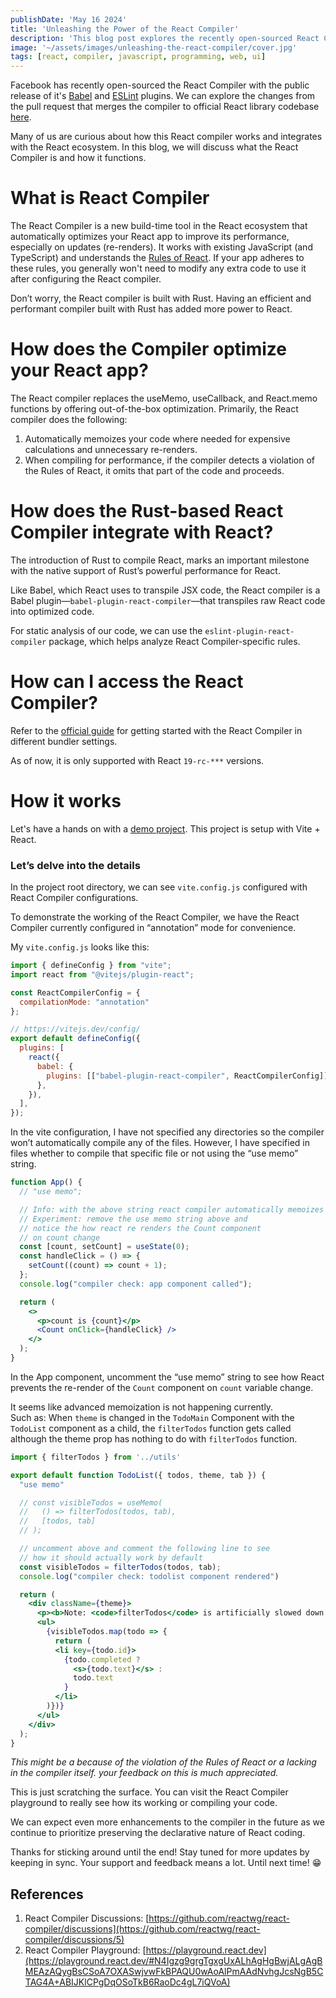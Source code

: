 ```yaml
---
publishDate: 'May 16 2024'
title: 'Unleashing the Power of the React Compiler'
description: 'This blog post explores the recently open-sourced React Compiler, discussing its functionality, optimization capabilities, and integration with the React ecosystem, and how to use it to enhance the performance of your React applications.'
image: '~/assets/images/unleashing-the-react-compiler/cover.jpg'
tags: [react, compiler, javascript, programming, web, ui]
---
```


Facebook has recently open-sourced the React Compiler with the public release of it's [Babel](https://www.npmjs.com/package/babel-plugin-react-compiler) and [ESLint](https://www.npmjs.com/package/eslint-plugin-react-compiler) plugins. We can explore the changes from the pull request that merges the compiler to official React library codebase [here](https://github.com/facebook/react/pull/29061).

Many of us are curious about how this React compiler works and integrates with the React ecosystem. In this blog, we will discuss what the React Compiler is and how it functions.

# What is React Compiler

The React Compiler is a new build-time tool in the React ecosystem that automatically optimizes your React app to improve its performance, especially on updates (re-renders). It works with existing JavaScript (and TypeScript) and understands the [Rules of React](https://react.dev/reference/rules). If your app adheres to these rules, you generally won't need to modify any extra code to use it after configuring the React compiler.

Don’t worry, the React compiler is built with Rust. Having an efficient and performant compiler built with Rust has added more power to React.

# How does the Compiler optimize your React app?

The React compiler replaces the useMemo, useCallback, and React.memo functions by offering out-of-the-box optimization. Primarily, the React compiler does the following:

1. Automatically memoizes your code where needed for expensive calculations and unnecessary re-renders.
2. When compiling for performance, if the compiler detects a violation of the Rules of React, it omits that part of the code and proceeds.

# How does the Rust-based React Compiler integrate with React?

The introduction of Rust to compile React, marks an important milestone with the native support of Rust’s powerful performance for React. 

Like Babel, which React uses to transpile JSX code, the React compiler is a Babel plugin—`babel-plugin-react-compiler`—that transpiles raw React code into optimized code.

For static analysis of our code, we can use the `eslint-plugin-react-compiler` package, which helps analyze React Compiler-specific rules.

# How can I access the React Compiler?

Refer to the [official guide](https://react.dev/learn/react-compiler#usage-with-babel) for getting started with the React Compiler in different bundler settings.

As of now, it is only supported with React `19-rc-***` versions.

# How it works

Let's have a hands on with a [demo project](https://github.com/subashcs/react-compiler-demo). This project is setup with Vite + React. 

### Let’s delve into the details

In the project root directory, we can see `vite.config.js` configured with React Compiler configurations.

To demonstrate the working of the React Compiler, we have the React Compiler currently configured in  “annotation” mode for convenience.

My `vite.config.js` looks like this:

```jsx
import { defineConfig } from "vite";
import react from "@vitejs/plugin-react";

const ReactCompilerConfig = {
  compilationMode: "annotation"
};

// https://vitejs.dev/config/
export default defineConfig({
  plugins: [
    react({
      babel: {
        plugins: [["babel-plugin-react-compiler", ReactCompilerConfig]],
      },
    }),
  ],
});
```

In the vite configuration, I have not specified any directories so the compiler won’t automatically compile any of the files. However, I have specified in files whether to compile that specific file or not using the “use memo” string.

```jsx
function App() {
  // "use memo";  

  // Info: with the above string react compiler automatically memoizes callbacks and data
  // Experiment: remove the use memo string above and 
  // notice the how react re renders the Count component 
  // on count change
  const [count, setCount] = useState(0);
  const handleClick = () => {
    setCount((count) => count + 1);
  };
  console.log("compiler check: app component called");

  return (
    <>
      <p>count is {count}</p>
      <Count onClick={handleClick} />
    </>
  );
}
```

In the App component, uncomment the “use memo” string to see how React prevents the re-render of the `Count` component on `count` variable change.

It seems like advanced memoization is not happening currently.  
Such as: When `theme` is changed in the `TodoMain` Component with the `TodoList` component as a child,  the `filterTodos` function gets called although the theme prop has nothing to do with `filterTodos` function.

```jsx
import { filterTodos } from '../utils'

export default function TodoList({ todos, theme, tab }) {
  "use memo"

  // const visibleTodos = useMemo(
  //   () => filterTodos(todos, tab),
  //   [todos, tab]
  // );

  // uncomment above and comment the following line to see  
  // how it should actually work by default
  const visibleTodos = filterTodos(todos, tab);
  console.log("compiler check: todolist component rendered")

  return (
    <div className={theme}>
      <p><b>Note: <code>filterTodos</code> is artificially slowed down!</b></p>
      <ul>
        {visibleTodos.map(todo => {
          return (
          <li key={todo.id}>
            {todo.completed ?
              <s>{todo.text}</s> :
              todo.text
            }
          </li>
        )})}
      </ul>
    </div>
  );
}

```

*This might be a because of the violation of the Rules of React or a lacking in the compiler itself.  your feedback on this is much appreciated.*

This is just scratching the surface. You can visit the React Compiler playground to really see how its working or compiling your code. 

We can expect even more enhancements to the compiler in the future as we continue to prioritize preserving the declarative nature of React coding.

Thanks for sticking around until the end! Stay tuned for more updates by keeping in sync. Your support and feedback means a lot. Until next time! 😁

## References

1. React Compiler Discussions: [https://github.com/reactwg/react-compiler/discussions](https://github.com/reactwg/react-compiler/discussions/5)
2. React Compiler Playground: [https://playground.react.dev](https://playground.react.dev/#N4Igzg9grgTgxgUxALhAgHgBwjALgAgBMEAzAQygBsCSoA7OXASwjvwFkBPAQU0wAoAlPmAAdNvhgJcsNgB5CTAG4A+ABIJKlCPgDqOSoTkB6RaoDc4gL7iQVoA)
